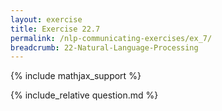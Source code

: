 ```yaml
---
layout: exercise
title: Exercise 22.7
permalink: /nlp-communicating-exercises/ex_7/
breadcrumb: 22-Natural-Language-Processing
---
```


{% include mathjax_support %}

<div><i class="arrow-up loader" data-chapter="nlp-communicating-exercises" data-exercise="ex_7" data-rating="0"></i></div>
{% include_relative question.md %}

